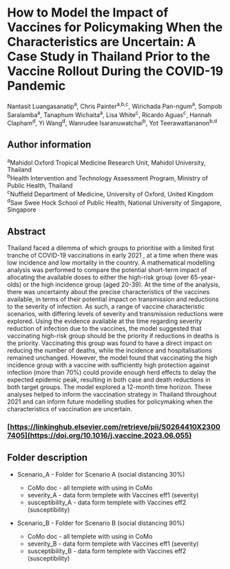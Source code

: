 
# How to Model the Impact of Vaccines for Policymaking When the Characteristics are Uncertain: A Case Study in Thailand Prior to the Vaccine Rollout During the COVID-19 Pandemic 

Nantasit Luangasanatip<sup>a</sup>, Chris Painter<sup>a,b,c</sup>, Wirichada Pan-ngum<sup>a</sup>, Sompob Saralamba<sup>a</sup>, Tanaphum Wichaita<sup>a</sup>, Lisa White<sup>c</sup>, Ricardo Aguas<sup>c</sup>, Hannah Clapham<sup>d</sup>, Yi Wang<sup>d</sup>, Wanrudee Isaranuwatchai<sup>b</sup>, Yot Teerawattananon<sup>b,d</sup>

## Author information

<sup>a</sup>Mahidol Oxford Tropical Medicine Research Unit, Mahidol University, Thailand <br>
<sup>b</sup>Health Intervention and Technology Assessment Program, Ministry of Public Health, Thailand<br>
<sup>c</sup>Nuffield Department of Medicine, University of Oxford, United Kingdom<br>
<sup>d</sup>Saw Swee Hock School of Public Health, National University of Singapore, Singapore<br>

## Abstract
Thailand faced a dilemma of which groups to prioritise with a limited first tranche of COVID-19 vaccinations in early 2021  , at a time when there was low incidence and low mortality in the country. A mathematical modelling analysis was performed to compare the potential short-term impact of allocating the available doses to either the high-risk group (over 65-year-olds) or the high incidence group (aged 20-39). At the time of the analysis, there was uncertainty about the precise characteristics of the vaccines available, in terms of their potential impact on transmission and reductions to the severity of infection. As such, a range of vaccine characteristic scenarios, with differing levels of severity and transmission reductions were explored. Using the evidence available at the time regarding severity reduction of infection due to the vaccines, the model suggested that vaccinating high-risk group should be the priority if reductions in deaths is the priority. Vaccinating this group was found to have a direct impact on reducing the number of deaths, while the incidence and hospitalisations remained unchanged. However, the model found that vaccinating the high incidence group with a vaccine with sufficiently high protection against infection (more than 70%) could provide enough herd effects to delay the expected epidemic peak, resulting in both case and death reductions in both target groups. The model explored a 12-month time horizon. These analyses helped to inform the vaccination strategy in Thailand throughout 2021 and can inform future modelling studies for policymaking when the characteristics of vaccination are uncertain. 

### [https://linkinghub.elsevier.com/retrieve/pii/S0264410X23007405](https://doi.org/10.1016/j.vaccine.2023.06.055)

## Folder description
- Scenario_A - Folder for Scenario A (social distancing 30%)
  - CoMo doc - all templete with using in CoMo
  - severity_A - data form templete with Vaccines eff1 (severity)
  - susceptibility_A - data form templete with Vaccines eff2 (susceptibility)

- Scenario_B - Folder for Scenario B (social distancing 90%)
  - CoMo doc - all templete with using in CoMo
  - severity_B - data form templete with Vaccines eff1 (severity)
  - susceptibility_B - data form templete with Vaccines eff2 (susceptibility)
